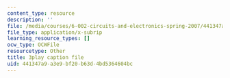 ```yaml
---
content_type: resource
description: ''
file: /media/courses/6-002-circuits-and-electronics-spring-2007/441347a9a3e9bf20b63d4bd5364604bc_ypX20WnHNQw.srt
file_type: application/x-subrip
learning_resource_types: []
ocw_type: OCWFile
resourcetype: Other
title: 3play caption file
uid: 441347a9-a3e9-bf20-b63d-4bd5364604bc
---
```

